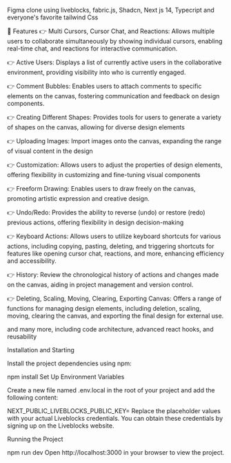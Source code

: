 Figma clone using liveblocks, fabric.js, Shadcn, Next js 14, Typecript and everyone's favorite tailwind Css

🔋 Features
👉 Multi Cursors, Cursor Chat, and Reactions: Allows multiple users to collaborate simultaneously by showing individual cursors, enabling real-time chat, and reactions for interactive communication.

👉 Active Users: Displays a list of currently active users in the collaborative environment, providing visibility into who is currently engaged.

👉 Comment Bubbles: Enables users to attach comments to specific elements on the canvas, fostering communication and feedback on design components.

👉 Creating Different Shapes: Provides tools for users to generate a variety of shapes on the canvas, allowing for diverse design elements

👉 Uploading Images: Import images onto the canvas, expanding the range of visual content in the design

👉 Customization: Allows users to adjust the properties of design elements, offering flexibility in customizing and fine-tuning visual components

👉 Freeform Drawing: Enables users to draw freely on the canvas, promoting artistic expression and creative design.

👉 Undo/Redo: Provides the ability to reverse (undo) or restore (redo) previous actions, offering flexibility in design decision-making

👉 Keyboard Actions: Allows users to utilize keyboard shortcuts for various actions, including copying, pasting, deleting, and triggering shortcuts for features like opening cursor chat, reactions, and more, enhancing efficiency and accessibility.

👉 History: Review the chronological history of actions and changes made on the canvas, aiding in project management and version control.

👉 Deleting, Scaling, Moving, Clearing, Exporting Canvas: Offers a range of functions for managing design elements, including deletion, scaling, moving, clearing the canvas, and exporting the final design for external use.

and many more, including code architecture, advanced react hooks, and reusability

Installation and Starting

Install the project dependencies using npm:

npm install
Set Up Environment Variables

Create a new file named .env.local in the root of your project and add the following content:

NEXT_PUBLIC_LIVEBLOCKS_PUBLIC_KEY=
Replace the placeholder values with your actual Liveblocks credentials. You can obtain these credentials by signing up on the Liveblocks website.

Running the Project

npm run dev
Open http://localhost:3000 in your browser to view the project.
